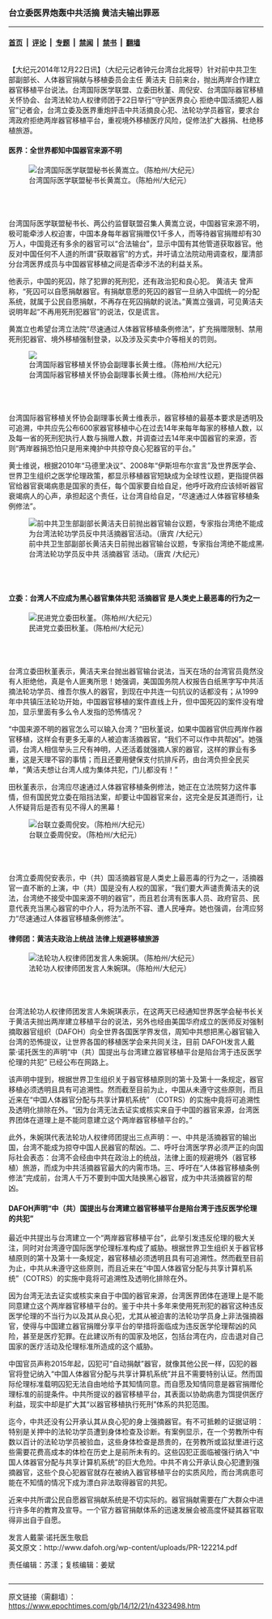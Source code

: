 ### 台立委医界炮轰中共活摘 黄洁夫输出罪恶

---

#### [首页](../../../..?n4323498) &nbsp;|&nbsp; [评论](../../../../../epoch-comment?n4323498) &nbsp;|&nbsp; [专题](../../../../../epoch-special?n4323498) &nbsp;|&nbsp; [禁闻](../../../../../epoch-news?n4323498) &nbsp;|&nbsp; [禁书](../../../../../books?n4323498) &nbsp;|&nbsp; [翻墙](https://github.com/gfw-breaker/nogfw/blob/master/README.md?n4323498)


<div class="column" id="artbody" itemprop="articleBody">
 <!-- article content begin -->
 <p>
  【大纪元2014年12月22日讯】（大纪元记者钟元台湾台北报导）针对前中共卫生部副部长、人体器官捐献与移植委员会主任
  <ok href="https://www.epochtimes.com/gb/tag/%E9%BB%84%E6%B4%81%E5%A4%AB.html">
   黄洁夫
  </ok>
  日前来台，抛出两岸合作建立器官移植平台说法。台湾国际医学联盟、立委田秋堇、周倪安、台湾国际器官移植关怀协会、台湾法轮功人权律师团于22日举行“守护医界良心 拒绝中国活摘犯人器官”记者会，台湾立委及医界重炮抨击中共活摘良心犯、法轮功学员器官，要求台湾政府拒绝两岸器官移植平台，重视境外移植医疗风险，促修法扩大器捐、杜绝移植旅游。
 </p>
 <p>
  <h4>
   医界：全世界都知中国器官来源不明
  </h4>
  <p>
   <figure aria-describedby="caption-attachment-5816062" class="wp-caption aligncenter" id="attachment_5816062" style="width: 400px">
    <ok href=" https://i.epochtimes.com/assets/uploads/2014/12/1412220706442384.jpg" rel="noreferrer noopener" target="_blank">
     <img alt="台湾国际医学联盟秘书长黄嵩立。（陈柏州/大纪元）" class="size-large wp-image-5816062" src="https://i.epochtimes.com/assets/uploads/2014/12/1412220706442384.jpg" title="台湾国际医学联盟秘书长黄嵩立。（陈柏州/大纪元）"/>
    </ok>
    <br/><figcaption class="wp-caption-text" id="caption-attachment-5816062">
     台湾国际医学联盟秘书长黄嵩立。（陈柏州/大纪元）
    </figcaption><br/>
   </figure><br/>
   <br/>
   台湾国际医学联盟秘书长、两公约监督联盟召集人黄嵩立说，中国器官来源不明，极可能牵涉人权迫害，中国本身每年器官捐赠仅1千多人，而等待器官捐赠却有30万人，中国竟还有多余的器官可以“合法输台”，显示中国有其他管道获取器官。他反对中国任何不人道的所谓“获取器官”的方式，并吁请立法院动用调查权，厘清部分台湾医界成员与中国器官移植之间是否牵涉不法的利益关系。
  </p>
  <p>
   他表示，中国的死囚，除了犯罪的死刑犯，还有政治犯和良心犯。
   <ok href="https://www.epochtimes.com/gb/tag/%E9%BB%84%E6%B4%81%E5%A4%AB.html">
    黄洁夫
   </ok>
   曾声称，“死囚可以自愿捐献器官。有捐献意愿的死囚的器官一旦纳入中国统一的分配系统，就属于公民自愿捐献，不再存在死囚捐献的说法。”黄嵩立强调，可见黄洁夫说明年起“不再用死刑犯器官”的说法，仅是谎言。
  </p>
  <p>
   黄嵩立也希望台湾立法院“尽速通过人体器官移植条例修法”，扩充捐赠限制、禁用死刑犯器官、境外移植强制登录，以及涉及买卖中介等相关的罚则。
  </p>
  <p>
   <figure aria-describedby="caption-attachment-5816068" class="wp-caption aligncenter" id="attachment_5816068" style="width: 400px">
    <ok href=" https://i.epochtimes.com/assets/uploads/2014/12/1412220707122384.jpg" rel="noreferrer noopener" target="_blank">
     <img alt="台湾国际器官移植关怀协会副理事长黄士维。（陈柏州/大纪元）" class="size-large wp-image-5816068" src="https://i.epochtimes.com/assets/uploads/2014/12/1412220707122384.jpg" title="台湾国际器官移植关怀协会副理事长黄士维。（陈柏州/大纪元）"/>
    </ok>
    <br/><figcaption class="wp-caption-text" id="caption-attachment-5816068">
     台湾国际器官移植关怀协会副理事长黄士维。（陈柏州/大纪元）
    </figcaption><br/>
   </figure><br/>
   <br/>
   台湾国际器官移植关怀协会副理事长黄士维表示，器官移植的最基本要求是透明及可追溯，中共应先公布600家器官移植中心在过去14年来每年每家的移植人数，以及每一省的死刑犯执行人数与捐赠人数，并调查过去14年来中国器官的来源，否则“两岸器捐恐怕只是用来掩护中共掠夺良心犯器官的平台。”
  </p>
  <p>
   黄士维说，根据2010年“马德里决议”、2008年“伊斯坦布尔宣言”及世界医学会、 世界卫生组织之医学伦理政策，都显示移植器官短缺成为全球性议题，更指提供器官给器官衰竭病患是国家的责任，每个国家要自给自足，他呼吁政府应该倾听器官衰竭病人的心声，承担起这个责任，让台湾自给自足，“尽速通过人体器官移植条例修法”。
  </p>
  <figure aria-describedby="caption-attachment-5816075" class="wp-caption aligncenter" id="attachment_5816075" style="width: 600px">
   <ok href=" https://i.epochtimes.com/assets/uploads/2014/12/1412210814551770-600x450.jpg" rel="noreferrer noopener" target="_blank">
    <img alt="前中共卫生部副部长黄洁夫日前抛出器官输台议题，专家指台湾绝不能成黑心器官输出国。图为台湾法轮功学员反中共活摘器官活动。（唐宾 /大纪元）" class="size-large wp-image-5816075" src="https://i.epochtimes.com/assets/uploads/2014/12/1412210814551770-600x450.jpg" title="前中共卫生部副部长黄洁夫日前抛出器官输台议题，专家指台湾绝不能成黑心器官输出国。图为台湾法轮功学员反中共活摘器官活动。（唐宾 /大纪元）"/>
   </ok>
   <br/><figcaption class="wp-caption-text" id="caption-attachment-5816075">
    前中共卫生部副部长黄洁夫日前抛出器官输台议题，专家指台湾绝不能成黑心器官输出国。图为台湾法轮功学员反中共
    <ok href="https://www.epochtimes.com/gb/tag/%E6%B4%BB%E6%91%98%E5%99%A8%E5%AE%98.html">
     活摘器官
    </ok>
    活动。（唐宾 /大纪元）
   </figcaption><br/>
  </figure><br/>
  <p>
   <h4>
    立委：台湾人不应成为黑心器官集体共犯
    <ok href="https://www.epochtimes.com/gb/tag/%E6%B4%BB%E6%91%98%E5%99%A8%E5%AE%98.html">
     活摘器官
    </ok>
    是人类史上最恶毒的行为之一
   </h4>
   <p>
    <figure aria-describedby="caption-attachment-5816092" class="wp-caption aligncenter" id="attachment_5816092" style="width: 400px">
     <ok href=" https://i.epochtimes.com/assets/uploads/2014/12/1412220706552384.jpg" rel="noreferrer noopener" target="_blank">
      <img alt="民进党立委田秋堇。（陈柏州/大纪元）" class="size-large wp-image-5816092" src="https://i.epochtimes.com/assets/uploads/2014/12/1412220706552384.jpg" title="民进党立委田秋堇。（陈柏州/大纪元）"/>
     </ok>
     <br/><figcaption class="wp-caption-text" id="caption-attachment-5816092">
      民进党立委田秋堇。（陈柏州/大纪元）
     </figcaption><br/>
    </figure><br/>
    <br/>
    台湾立委田秋堇表示，黄洁夫来台抛出器官输台说法，当天在场的台湾官员竟然没有人拒绝他，真是令人匪夷所思！她强调，美国国务院人权报告白纸黑字写中共活摘法轮功学员、维吾尔族人的器官，到现在中共连一句抗议的话都没有；从1999年中共镇压法轮功开始，中国器官移植的案件直线上升，但中国死囚的案件没有增加，显示里面有多么令人发指的恐怖情况？
   </p>
   <p>
    “中国来源不明的器官怎么可以输入台湾？”田秋堇说，如果中国器官供应两岸作器官移植，这样会有更多无辜的人被迫害活摘器官，“我们不可以作中共帮凶”。她强调，台湾人相信举头三尺有神明，人还活着就强摘人家的器官，这样的罪业有多重，这是天理不容的事情；而且还要用健保支付抗排斥药，由台湾负担全民买单，“黄洁夫想让台湾人成为集体共犯，门儿都没有！”
   </p>
   <p>
    田秋堇表示，台湾应尽速通过人体器官移植条例修法，她正在立法院努力这件事情，但有国民党立委在阻挡法案，却要让中国器官来台，这完全是反其道而行，让人怀疑背后是否有见不得人的黑幕！
   </p>
   <p>
    <figure aria-describedby="caption-attachment-5816098" class="wp-caption aligncenter" id="attachment_5816098" style="width: 400px">
     <ok href=" https://i.epochtimes.com/assets/uploads/2014/12/1412220707062384.jpg" rel="noreferrer noopener" target="_blank">
      <img alt="台联立委周倪安。（陈柏州/大纪元）" class="size-large wp-image-5816098" src="https://i.epochtimes.com/assets/uploads/2014/12/1412220707062384.jpg" title="台联立委周倪安。（陈柏州/大纪元）"/>
     </ok>
     <br/><figcaption class="wp-caption-text" id="caption-attachment-5816098">
      台联立委周倪安。（陈柏州/大纪元）
     </figcaption><br/>
    </figure><br/>
    <br/>
    台湾立委周倪安表示，中（共）国活摘器官是人类史上最恶毒的行为之一，活摘器官一直不断的上演，中（共）国是没有人权的国家，“我们要大声谴责黄洁夫的说法，台湾绝不接受中国来源不明的器官”，而且若台湾有医事人员、政府官员、民意代表充当黑心器官的中介人，将为法所不容、遭人民唾弃。她也强调，台湾应努力“尽速通过人体器官移植条例修法”。
   </p>
   <p>
    <h4>
     律师团：黄洁夫政治上统战 法律上规避移植旅游
    </h4>
    <p>
     <figure aria-describedby="caption-attachment-5816107" class="wp-caption aligncenter" id="attachment_5816107" style="width: 400px">
      <ok href=" https://i.epochtimes.com/assets/uploads/2014/12/1412220707172384.jpg" rel="noreferrer noopener" target="_blank">
       <img alt="法轮功人权律师团发言人朱婉琪。（陈柏州/大纪元）" class="size-large wp-image-5816107" src="https://i.epochtimes.com/assets/uploads/2014/12/1412220707172384.jpg" title="法轮功人权律师团发言人朱婉琪。（陈柏州/大纪元）"/>
      </ok>
      <br/><figcaption class="wp-caption-text" id="caption-attachment-5816107">
       法轮功人权律师团发言人朱婉琪。（陈柏州/大纪元）
      </figcaption><br/>
     </figure><br/>
     <br/>
     台湾法轮功人权律师团发言人朱婉琪表示，在这两天已经通知世界医学会秘书长关于黄洁夫抛出两岸建立移植平台的说法，另外也经由美国华府成立的医师反对强制摘取器官组织（DAFOH）向全世界各国医学界发信，周知中共想把黑心器官输入台湾的恐怖提议，让世界各国的移植医学会来共同关注，目前 DAFOH发言人戴蒙‧诺托医生的声明“中（共）国提出与台湾建立器官移植平台是陷台湾于违反医学伦理的共犯” 已经公布在网路上。
    </p>
    <p>
     该声明中提到，根据世界卫生组织关于器官移植原则的第十及第十一条规定，器官移植必须透明且具有可追溯性。然而截至目前为止，中国从未遵守这些原则，而且近来在“中国人体器官分配与共享计算机系统” （COTRS）的实施中竟将可追溯性及透明化排除在外。“因为台湾无法去证实或核实来自于中国的器官来源，台湾医界团体在道理上是不能同意建立这个两岸器官移植平台的。”
    </p>
    <p>
     此外，朱婉琪代表法轮功人权律师团提出三点声明：一、中共是活摘器官的输出国，台湾不能成为掠夺中国人民器官的帮凶。二、呼吁台湾医学界必须严正的向国际社会表态：台湾不会经由中共在政治上的统战，法律上面的规避境外（器官移植）旅游，而成为中共活摘器官最大的内需市场。三、呼吁在“人体器官移植条例修法”完成前，台湾人千万不要到中国大陆换黑心器官，成为中共活摘器官的帮凶。
    </p>
    <p>
     <h4>
      DAFOH声明“中（共）国提出与台湾建立器官移植平台是陷台湾于违反医学伦理的共犯”
     </h4>
     <p>
      最近中共提出与台湾建立一个“两岸器官移植平台”，此举引发违反伦理的极大关注，同时对台湾遵守国际医学伦理标准构成了威胁。根据世界卫生组织关于器官移植原则的第十及第十一条规定，器官移植必须透明且具有可追溯性。然而截至目前为止，中共从未遵守这些原则，而且近来在“中国人体器官分配与共享计算机系统”（COTRS）的实施中竟将可追溯性及透明化排除在外。
     </p>
     <p>
      因为台湾无法去证实或核实来自于中国的器官来源，台湾医界团体在道理上是不能同意建立这个两岸器官移植平台的。鉴于中共十多年来使用死刑犯的器官这种违反医学伦理的不当行为以及其从良心犯，尤其从被迫害的法轮功学员身上非法强摘器官，使得与中国建立器官捐赠分享平台的举措将面临成为违反医学伦理帮凶的风险，甚至是医疗犯罪。在此建议所有的国家及地区，包括台湾在内，应击退对自己国家的医疗活动及伦理标准所造成的这个威胁。
     </p>
     <p>
      中国官员声称2015年起，囚犯可“自动捐献”器官，就像其他公民一样，囚犯的器官将登记纳入“中国人体器官分配与共享计算机系统”并且不需要特别认证。然而国际伦理标准载明囚犯无法自由地给予其知情同意。而自愿及知情同意是器官捐赠伦理标准的前提条件。中共所提议的器官移植平台，其表面以协助病患为饵提供医疗利益，现实中却是扩大其“以器官移植执行死刑”体系的共犯范围。
     </p>
     <p>
      迄今，中共还没有公开承认其从良心犯的身上强摘器官。有不可抵赖的证据证明：特别是关押中的法轮功学员遭到身体检查及诊断。有案例显示，在一个劳教所中有数以百计的法轮功学员被验血，这些身体检查是昂贵的，在劳教所或监狱里进行这些需要花费高成本的体检在历史上是前所未有的。这些囚犯正面临被强行纳入“中国人体器官分配与共享计算机系统”的巨大危险。中共不肯公开承认良心犯遭到强摘器官，这些个良心犯器官就存在被纳入器官移植平台的实质风险，而台湾病患可能在不知情的情况下成为漂白非法取得器官的共犯。
     </p>
     <p>
      近来中共所谓公民自愿器官捐献系统是不切实际的。器官捐献需要在广大群众中进行许多年的教育及宣导。一个官方器官捐献体系的迅速发展会被高度怀疑其器官取得非出自于自愿。
     </p>
     <p>
      发言人戴蒙‧诺托医生敬启
      <br/>
      英文原文：http://www.dafoh.org/wp-content/uploads/PR-122214.pdf
     </p>
     <p>
      责任编辑：苏漾；复核编辑：姜斌
     </p>
     <!-- article content end -->
    </p>
   </p>
  </p>
 </p>
</div>


---

原文链接（需翻墙）：https://www.epochtimes.com/gb/14/12/21/n4323498.htm